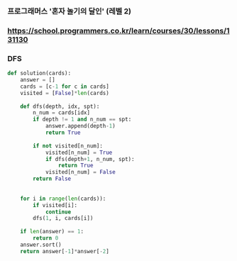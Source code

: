 ### 프로그래머스  '혼자 놀기의 달인' (레벨 2)

### https://school.programmers.co.kr/learn/courses/30/lessons/131130

### DFS


```python
def solution(cards):
    answer = []
    cards = [c-1 for c in cards]
    visited = [False]*len(cards)
    
    def dfs(depth, idx, spt):
        n_num = cards[idx]
        if depth != 1 and n_num == spt:
            answer.append(depth-1)
            return True
        
        if not visited[n_num]:
            visited[n_num] = True
            if dfs(depth+1, n_num, spt):
                return True
            visited[n_num] = False
        return False
    
    
    for i in range(len(cards)):
        if visited[i]:
            continue
        dfs(1, i, cards[i])
        
    if len(answer) == 1:
        return 0
    answer.sort()
    return answer[-1]*answer[-2]
```    